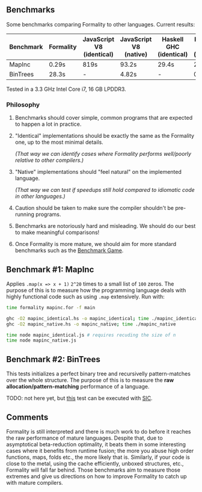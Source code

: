 ## Benchmarks

Some benchmarks comparing Formality to other languages. Current results:

Benchmark | Formality | JavaScript V8 (identical) | JavaScript V8 (native) | Haskell GHC (identical) | Haskell GHC (native)
--- | --- | --- | --- | --- | ---
MapInc | 0.29s | 819s | 93.2s | 29.4s | 23.4s
BinTrees | 28.3s | - | 4.82s | - | 0.41s

Tested in a 3.3 GHz Intel Core i7, 16 GB LPDDR3.

### Philosophy

1. Benchmarks should cover simple, common programs that are expected to happen a lot in practice.

2. "Identical" implementations should be exactly the same as the Formality one, up to the most minimal details.

    *(That way we can identify cases where Formality performs well/poorly relative to other compilers.)*

3. "Native" implementations should "feel natural" on the implemented language.
 
    *(That way we can test if speedups still hold compared to idiomatic code in other languages.)*

4. Caution should be taken to make sure the compiler shouldn't be pre-running programs.

5. Benchmarks are notoriously hard and misleading. We should do our best to make meaningful comparisons!

6. Once Formality is more mature, we should aim for more standard benchmarks such as the [Benchmark Game](https://benchmarksgame-team.pages.debian.net/benchmarksgame/).

## Benchmark #1: MapInc

Applies `.map(x => x + 1)` `2^20` times to a small list of `100` zeros. The purpose of this is to measure how the programming language deals with highly functional code such as using `.map` extensively. Run with:

```bash
time formality mapinc.for -f main

ghc -O2 mapinc_identical.hs -o mapinc_identical; time ./mapinc_identical
ghc -O2 mapinc_native.hs -o mapinc_native; time ./mapinc_native

time node mapinc_identical.js # requires recuding the size of n
time node mapinc_native.js
```

## Benchmark #2: BinTrees

This tests initializes a perfect binary tree and recursivelly pattern-matches over the whole structure. The purpose of this is to measure the **raw allocation/pattern-matching** performance of a language.

TODO: not here yet, but [this](https://github.com/MaiaVictor/symmetric-interaction-calculus-benchmarks) test can be executed with [SIC](https://github.com/maiavictor/symmetric-interaction-calculus).

## Comments

Formality is still interpreted and there is much work to do before it reaches the raw performance of mature languages. Despite that, due to asymptotical beta-reduction optimality, it beats them in some interesting cases where it benefits from runtime fusion; the more you abuse high order functions, maps, folds etc., the more likely that is. Similarly, if your code is close to the metal, using the cache efficiently, unboxed structures, etc., Formality will fall far behind. Those benchmarks aim to measure those extremes and give us directions on how to improve Formality to catch up with mature compilers.
